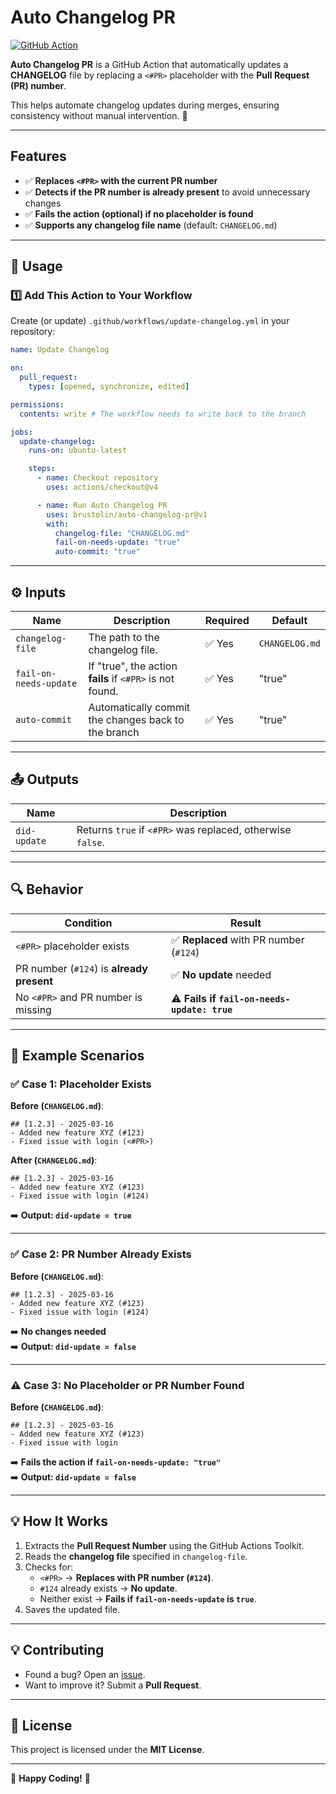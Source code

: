# Auto Changelog PR

[![GitHub Action](https://img.shields.io/badge/GitHub-Action-blue?logo=github)](https://github.com/brustolin/auto-changelog-pr)

**Auto Changelog PR** is a GitHub Action that automatically updates a **CHANGELOG** file by replacing a `<#PR>` placeholder with the **Pull Request (PR) number**.

This helps automate changelog updates during merges, ensuring consistency without manual intervention. 🚀

---

## Features
- ✅ **Replaces `<#PR>` with the current PR number**  
- ✅ **Detects if the PR number is already present** to avoid unnecessary changes  
- ✅ **Fails the action (optional) if no placeholder is found**  
- ✅ **Supports any changelog file name** (default: `CHANGELOG.md`)  

---

## 📌 Usage

### **1️⃣ Add This Action to Your Workflow**
Create (or update) `.github/workflows/update-changelog.yml` in your repository:

```yaml
name: Update Changelog

on:
  pull_request:
    types: [opened, synchronize, edited]

permissions:
  contents: write # The workflow needs to write back to the branch

jobs:
  update-changelog:
    runs-on: ubuntu-latest

    steps:
      - name: Checkout repository
        uses: actions/checkout@v4

      - name: Run Auto Changelog PR
        uses: brustolin/auto-changelog-pr@v1
        with:
          changelog-file: "CHANGELOG.md"
          fail-on-needs-update: "true"
          auto-commit: "true"
```

---

## ⚙️ Inputs
| Name               | Description                                                       | Required | Default         |
|--------------------|-------------------------------------------------------------------|----------|-----------------|
| `changelog-file`  | The path to the changelog file. | ✅ Yes | `CHANGELOG.md`  |
| `fail-on-needs-update` | If "true", the action **fails** if `<#PR>` is not found. | ✅ Yes | "true" |
| `auto-commit` | Automatically commit the changes back to the branch | ✅ Yes | "true" |

---

## 📤 Outputs
| Name         | Description                                      |
|-------------|--------------------------------------------------|
| `did-update` | Returns `true` if `<#PR>` was replaced, otherwise `false`. |

---

## 🔍 Behavior

| Condition                                   | Result         |
|--------------------------------------------|---------------|
| `<#PR>` placeholder exists                | ✅ **Replaced** with PR number (`#124`) |
| PR number (`#124`) is **already present** | ✅ **No update** needed |
| No `<#PR>` and PR number is missing       | ⚠️ **Fails if `fail-on-needs-update: true`** |

---

## 📌 Example Scenarios

### ✅ **Case 1: Placeholder Exists**
**Before (`CHANGELOG.md`)**:
```
## [1.2.3] - 2025-03-16
- Added new feature XYZ (#123)
- Fixed issue with login (<#PR>)
```
**After (`CHANGELOG.md`)**:
```
## [1.2.3] - 2025-03-16
- Added new feature XYZ (#123)
- Fixed issue with login (#124)
```
➡️ **Output: `did-update = true`**  

---

### ✅ **Case 2: PR Number Already Exists**
**Before (`CHANGELOG.md`)**:
```
## [1.2.3] - 2025-03-16
- Added new feature XYZ (#123)
- Fixed issue with login (#124)
```
➡️ **No changes needed**  
➡️ **Output: `did-update = false`**  

---

### ⚠️ **Case 3: No Placeholder or PR Number Found**
**Before (`CHANGELOG.md`)**:
```
## [1.2.3] - 2025-03-16
- Added new feature XYZ (#123)
- Fixed issue with login
```
➡️ **Fails the action if `fail-on-needs-update: "true"`**  
➡️ **Output: `did-update = false`**  

---

## 💡 How It Works
1. Extracts the **Pull Request Number** using the GitHub Actions Toolkit.
2. Reads the **changelog file** specified in `changelog-file`.
3. Checks for:
   - `<#PR>` → **Replaces with PR number (`#124`)**.
   - `#124` already exists → **No update**.
   - Neither exist → **Fails if `fail-on-needs-update` is `true`**.
4. Saves the updated file.

---

   
## 💡 Contributing
- Found a bug? Open an [issue](https://github.com/brustolin/auto-changelog-pr/issues).
- Want to improve it? Submit a **Pull Request**.

---

## 📜 License
This project is licensed under the **MIT License**.

---

🎉 **Happy Coding!** 🚀

